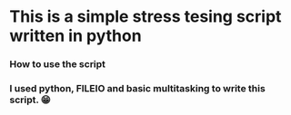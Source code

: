 # This is a simple stress tesing script written in python
### How to use the script

### I used python, FILEIO and basic multitasking to write this script. :grin:
